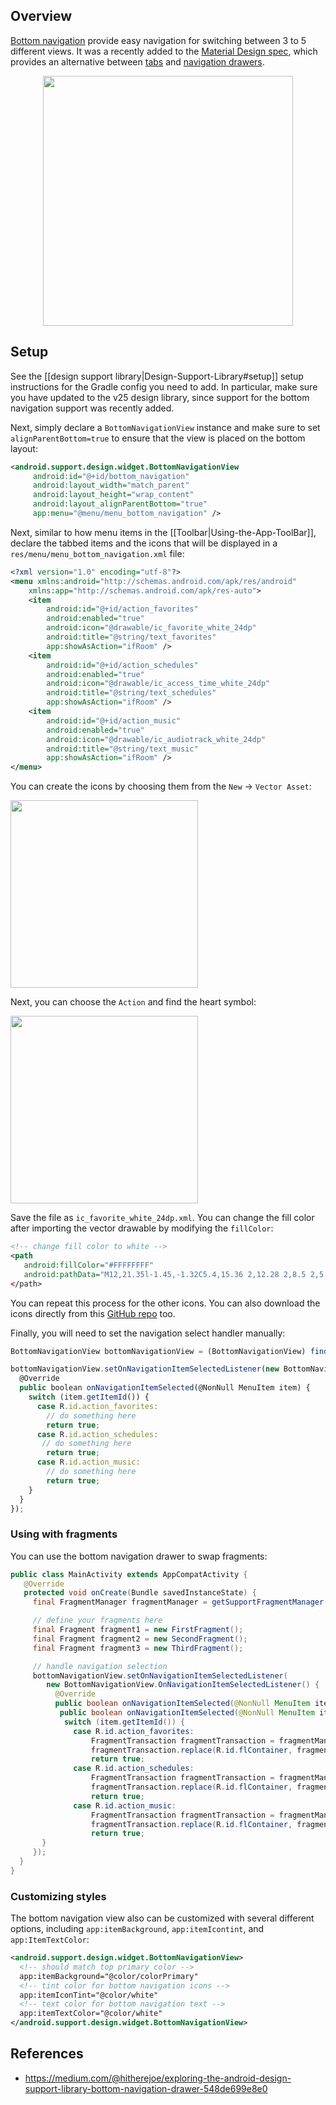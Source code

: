 ## Overview

[Bottom navigation](https://material.google.com/components/bottom-navigation.html) provide easy navigation for switching between 3 to 5 different views.  It was a recently added to the [Material Design spec](https://material.google.com/components/bottom-navigation.html), which provides an alternative between [tabs](https://material.google.com/components/tabs.html) and [navigation drawers](https://material.google.com/patterns/navigation-drawer.html).  

<center><img src="http://imgur.com/MN4szO6.png" height="400"></center>

## Setup

See the [[design support library|Design-Support-Library#setup]] setup instructions for the Gradle config you need to add.  In particular, make sure you have updated to the v25 design library, since support for the bottom navigation support was recently added.

Next, simply declare a `BottomNavigationView` instance and make sure to set `alignParentBottom=true` to ensure that the view is placed on the bottom layout:

```xml
<android.support.design.widget.BottomNavigationView
     android:id="@+id/bottom_navigation"
     android:layout_width="match_parent"
     android:layout_height="wrap_content"
     android:layout_alignParentBottom="true"
     app:menu="@menu/menu_bottom_navigation" />
```

Next, similar to how menu items in the [[Toolbar|Using-the-App-ToolBar]], declare the tabbed items and the icons that will be displayed in a `res/menu/menu_bottom_navigation.xml` file:

```xml
<?xml version="1.0" encoding="utf-8"?>
<menu xmlns:android="http://schemas.android.com/apk/res/android"
    xmlns:app="http://schemas.android.com/apk/res-auto">
    <item
        android:id="@+id/action_favorites"
        android:enabled="true"
        android:icon="@drawable/ic_favorite_white_24dp"
        android:title="@string/text_favorites"
        app:showAsAction="ifRoom" />
    <item
        android:id="@+id/action_schedules"
        android:enabled="true"
        android:icon="@drawable/ic_access_time_white_24dp"
        android:title="@string/text_schedules"
        app:showAsAction="ifRoom" />
    <item
        android:id="@+id/action_music"
        android:enabled="true"
        android:icon="@drawable/ic_audiotrack_white_24dp"
        android:title="@string/text_music"
        app:showAsAction="ifRoom" />
</menu>
```

You can create the icons by choosing them from the `New` -> `Vector Asset`:

<img src="http://imgur.com/j9SkJOE.png" width="300"/>

Next, you can choose the `Action` and find the heart symbol:

<img src="http://imgur.com/K6IH2kG.png" width="300"/>

Save the file as `ic_favorite_white_24dp.xml`.  You can change the fill color after importing the vector drawable by modifying the `fillColor`:

```xml
<!-- change fill color to white -->
<path
   android:fillColor="#FFFFFFFF"
   android:pathData="M12,21.35l-1.45,-1.32C5.4,15.36 2,12.28 2,8.5 2,5.42 4.42,3 7.5,3c1.74,0 3.41,0.81 4.5,2.09C13.09,3.81 14.76,3 16.5,3 19.58,3 22,5.42 22,8.5c0,3.78 -3.4,6.86 -8.55,11.54L12,21.35z"/>
</path>
```

You can repeat this process for the other icons.  You can also download the icons directly from this [GitHub repo](https://github.com/hitherejoe/BottomNavigationViewSample/tree/master/app/src/main/res/drawable.) too.

Finally, you will need to set the navigation select handler manually:

```javascript
BottomNavigationView bottomNavigationView = (BottomNavigationView) findViewById(R.id.bottom_navigation);

bottomNavigationView.setOnNavigationItemSelectedListener(new BottomNavigationView.OnNavigationItemSelectedListener() {
  @Override
  public boolean onNavigationItemSelected(@NonNull MenuItem item) {
    switch (item.getItemId()) {
      case R.id.action_favorites:
        // do something here
        return true;
      case R.id.action_schedules:
       // do something here
        return true;
      case R.id.action_music:
        // do something here
        return true;          
    } 
  }
});      
```

### Using with fragments

You can use the bottom navigation drawer to swap fragments:

```java
public class MainActivity extends AppCompatActivity {
   @Override
   protected void onCreate(Bundle savedInstanceState) {
     final FragmentManager fragmentManager = getSupportFragmentManager();

     // define your fragments here
     final Fragment fragment1 = new FirstFragment();
     final Fragment fragment2 = new SecondFragment();
     final Fragment fragment3 = new ThirdFragment(); 

     // handle navigation selection
     bottomNavigationView.setOnNavigationItemSelectedListener(               
        new BottomNavigationView.OnNavigationItemSelectedListener() {
          @Override
          public boolean onNavigationItemSelected(@NonNull MenuItem item) {
           public boolean onNavigationItemSelected(@NonNull MenuItem item) {
            switch (item.getItemId()) {
              case R.id.action_favorites:
                  FragmentTransaction fragmentTransaction = fragmentManager.beginTransaction();
                  fragmentTransaction.replace(R.id.flContainer, fragment1).commit();
                  return true;
              case R.id.action_schedules:
                  FragmentTransaction fragmentTransaction = fragmentManager.beginTransaction();
                  fragmentTransaction.replace(R.id.flContainer, fragment2).commit();
                  return true;
              case R.id.action_music:
                  FragmentTransaction fragmentTransaction = fragmentManager.beginTransaction();
                  fragmentTransaction.replace(R.id.flContainer, fragment3).commit();
                  return true;     
       }
     });
  }
}

```
### Customizing styles

The bottom navigation view also can be customized with several different options, including
`app:itemBackground`, `app:itemIcontint`, and `app:ItemTextColor`:

```xml
<android.support.design.widget.BottomNavigationView>
  <!-- should match top primary color -->
  app:itemBackground="@color/colorPrimary"
  <!-- tint color for bottom navigation icons -->
  app:itemIconTint="@color/white"
  <!-- text color for bottom navigation text -->
  app:itemTextColor="@color/white"
</android.support.design.widget.BottomNavigationView>
```

## References

* <https://medium.com/@hitherejoe/exploring-the-android-design-support-library-bottom-navigation-drawer-548de699e8e0>
